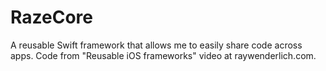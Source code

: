 # RazeCore
A reusable Swift framework that allows me to easily share code across apps. Code from "Reusable iOS frameworks" video at raywenderlich.com.
